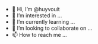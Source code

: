 - 👋 Hi, I’m @huyvouit
- 👀 I’m interested in ...
- 🌱 I’m currently learning ...
- 💞️ I’m looking to collaborate on ...
- 📫 How to reach me ...

<!---
huyvouit/huyvouit is a ✨ special ✨ repository because its `README.md` (this file) appears on your GitHub profile.
You can click the Preview link to take a look at your changes.
--->
